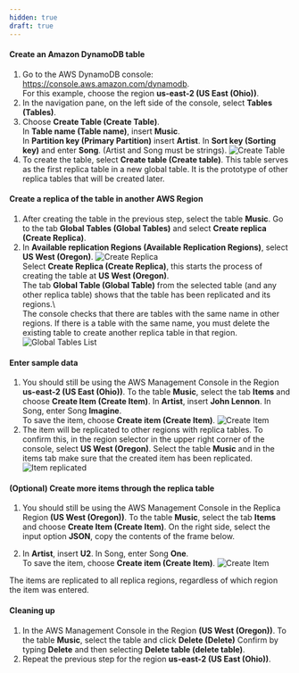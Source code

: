 ```yaml
---
hidden: true
draft: true
---
```



#### Create an Amazon DynamoDB table

1.  Go to the AWS DynamoDB console: <https://console.aws.amazon.com/dynamodb>. <br>For this example, choose the region **us-east-2 (US East (Ohio))**.
2.  In the navigation pane, on the left side of the console, select **Tables (Tables)**.
3.  Choose **Create Table (Create Table)**. <br>In **Table name (Table name)**, insert **Music**. <br>In **Partition key (Primary Partition)** insert **Artist**. In **Sort key (Sorting key)** and enter **Song**. (Artist and Song must be strings). ![Create Table](/images/dynamodb-create-table.png?classes=shadow")
4.  To create the table, select **Create table (Create table)**. This table serves as the first replica table in a new global table. It is the prototype of other replica tables that will be created later.

#### Create a replica of the table in another AWS Region

1.  After creating the table in the previous step, select the table **Music**. Go to the tab **Global Tables (Global Tables)** and select **Create replica (Create Replica)**.
2.  In **Available replication Regions (Available Replication Regions)**, select **US West (Oregon)**. ![Create Replica](/images/dynamodb-create-replica-oregon.png?classes=shadow") <br>Select **Create Replica (Create Replica)**, this starts the process of creating the table at **US West (Oregon)**. <br>The tab **Global Table (Global Table)** from the selected table (and any other replica table) shows that the table has been replicated and its regions.\ <br>The console checks that there are tables with the same name in other regions. If there is a table with the same name, you must delete the existing table to create another replica table in that region.
    ![Global Tables List](/images/dynamodb-global-tables-list.png?classes=shadow")

#### Enter sample data

1.  You should still be using the AWS Management Console in the Region **us-east-2 (US East (Ohio))**. To the table **Music**, select the tab **Items** and choose **Create Item (Create Item)**. In **Artist**, insert **John Lennon**. In Song, enter Song **Imagine**. <br>To save the item, choose **Create item (Create Item)**. ![Create Item](/images/dynamodb-create-item-1.png?classes=shadow")
2.  The item will be replicated to other regions with replica tables. To confirm this, in the region selector in the upper right corner of the console, select **US West (Oregon)**.
    Select the table **Music** and in the items tab make sure that the created item has been replicated.
    ![Item replicated](/images/dynamodb-item-replicated.png?classes=shadow")

#### (Optional) Create more items through the replica table

1.  You should still be using the AWS Management Console in the Replica Region **(US West (Oregon))**. To the table **Music**, select the tab **Items** and choose **Create Item (Create Item)**. On the right side, select the input option **JSON**, copy the contents of the frame below.

2.  In **Artist**, insert **U2**. In Song, enter Song **One**. <br>To save the item, choose **Create item (Create Item)**. ![Create Item](/images/dynamodb-create-item-2.png?classes=shadow")

The items are replicated to all replica regions, regardless of which region the item was entered.

#### Cleaning up

1.  In the AWS Management Console in the Region **(US West (Oregon))**. To the table **Music**, select the table and click **Delete (Delete)**
    Confirm by typing **Delete** and then selecting **Delete table (delete table)**.
2.  Repeat the previous step for the region **us-east-2 (US East (Ohio))**.
